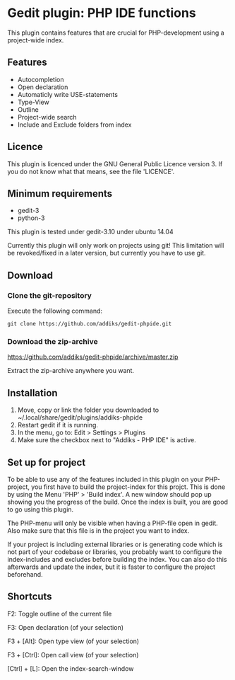 Gedit plugin: PHP IDE functions
===================================

This plugin contains features that are crucial for PHP-development using a project-wide index.

## Features

 * Autocompletion
 * Open declaration
 * Automaticly write USE-statements
 * Type-View
 * Outline
 * Project-wide search
 * Include and Exclude folders from index
 
## Licence

This plugin is licenced under the GNU General Public Licence version 3. 
If you do not know what that means, see the file 'LICENCE'.

## Minimum requirements

 * gedit-3
 * python-3
 
 This plugin is tested under gedit-3.10 under ubuntu 14.04
 
 Currently this plugin will only work on projects using git!
 This limitation will be revoked/fixed in a later version,
 but currently you have to use git.
 
## Download

### Clone the git-repository

Execute the following command:

```
git clone https://github.com/addiks/gedit-phpide.git
```

### Download the zip-archive

https://github.com/addiks/gedit-phpide/archive/master.zip

Extract the zip-archive anywhere you want.

## Installation

1. Move, copy or link the folder you downloaded to ~/.local/share/gedit/plugins/addiks-phpide
2. Restart gedit if it is running.
3. In the menu, go to: Edit > Settings > Plugins
4. Make sure the checkbox next to "Addiks - PHP IDE" is active.

## Set up for project

To be able to use any of the features included in this plugin on your PHP-project, you first have to build the project-index for this projct. This is done by using the Menu 'PHP' > 'Build index'. A new window should pop up showing you the progress of the build. Once the index is built, you are good to go using this plugin.

The PHP-menu will only be visible when having a PHP-file open in gedit. Also make sure that this file is in the project you want to index.

If your project is including external libraries or is generating code which is not part of your codebase or libraries, you probably want to configure the index-includes and excludes before building the index. You can also do this afterwards and update the index, but it is faster to configure the project beforehand.

## Shortcuts

F2: Toggle outline of the current file

F3: Open declaration (of your selection)

F3 + [Alt]: Open type view (of your selection)

F3 + [Ctrl]: Open call view (of your selection)

[Ctrl] + [L]: Open the index-search-window
 